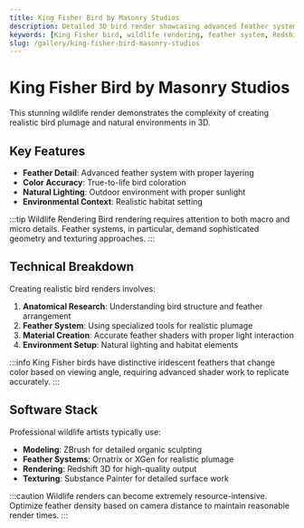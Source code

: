 ```yaml
---
title: King Fisher Bird by Masonry Studios
description: Detailed 3D bird render showcasing advanced feather systems and natural lighting techniques in a wildlife visualization context.
keywords: [King Fisher bird, wildlife rendering, feather system, Redshift, Masonry Studios, animal visualization]
slug: /gallery/king-fisher-bird-masonry-studios
---
```


# King Fisher Bird by Masonry Studios

This stunning wildlife render demonstrates the complexity of creating realistic bird plumage and natural environments in 3D.

## Key Features

- **Feather Detail**: Advanced feather system with proper layering
- **Color Accuracy**: True-to-life bird coloration
- **Natural Lighting**: Outdoor environment with proper sunlight
- **Environmental Context**: Realistic habitat setting

:::tip Wildlife Rendering
Bird rendering requires attention to both macro and micro details. Feather systems, in particular, demand sophisticated geometry and texturing approaches.
:::

## Technical Breakdown

Creating realistic bird renders involves:

1. **Anatomical Research**: Understanding bird structure and feather arrangement
2. **Feather System**: Using specialized tools for realistic plumage
3. **Material Creation**: Accurate feather shaders with proper light interaction
4. **Environment Setup**: Natural lighting and habitat elements

:::info
King Fisher birds have distinctive iridescent feathers that change color based on viewing angle, requiring advanced shader work to replicate accurately.
:::

## Software Stack

Professional wildlife artists typically use:

- **Modeling**: ZBrush for detailed organic sculpting
- **Feather Systems**: Ornatrix or XGen for realistic plumage
- **Rendering**: Redshift 3D for high-quality output
- **Texturing**: Substance Painter for detailed surface work

:::caution
Wildlife renders can become extremely resource-intensive. Optimize feather density based on camera distance to maintain reasonable render times.
:::